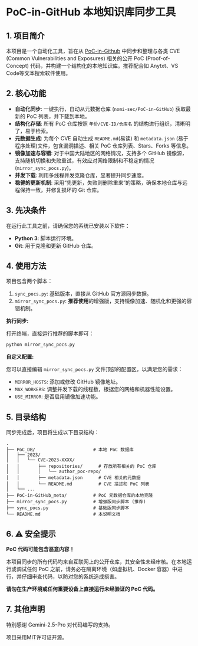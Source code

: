 # PoC-in-GitHub 本地知识库同步工具

## 1. 项目简介

本项目是一个自动化工具，旨在从 [PoC-in-Github](https://github.com/nomi-sec/PoC-in-GitHub) 中同步和整理与各类 CVE (Common Vulnerabilities and Exposures) 相关的公开 PoC (Proof-of-Concept) 代码，并构建一个结构化的本地知识库。推荐配合如 Anytxt、VS Code等文本搜索软件使用。

## 2. 核心功能

- **自动化同步**: 一键执行，自动从元数据仓库 (`nomi-sec/PoC-in-GitHub`) 获取最新的 PoC 列表，并下载到本地。
- **结构化存储**: 所有 PoC 仓库按照 `年份/CVE-ID/仓库名` 的结构进行组织，清晰明了，易于检索。
- **元数据生成**: 为每个 CVE 自动生成 `README.md`(易读) 和 `metadata.json` (易于程序处理)文件，包含漏洞描述、相关 PoC 仓库列表、Stars、Forks 等信息。
- **镜像加速与容错**: 对于中国大陆地区的网络情况，支持多个 GitHub 镜像源，支持随机切换和失败重试，有效应对网络限制和不稳定的情况 (`mirror_sync_pocs.py`)。
- **并发下载**: 利用多线程并发克隆仓库，显著提升同步速度。
- **稳健的更新机制**: 采用“先更新，失败则删除重来”的策略，确保本地仓库与远程保持一致，并修复损坏的 Git 仓库。

## 3. 先决条件

在运行此工具之前，请确保您的系统已安装以下软件：

- **Python 3**: 脚本运行环境。
- **Git**: 用于克隆和更新 GitHub 仓库。

## 4. 使用方法

项目包含两个脚本：

1.  `sync_pocs.py`: 基础版本，直接从 GitHub 官方源同步数据。
2.  `mirror_sync_pocs.py`: **推荐使用**的增强版，支持镜像加速、随机化和更强的容错机制。

**执行同步:**

打开终端，直接运行推荐的脚本即可：

```bash
python mirror_sync_pocs.py
```

**自定义配置:**

您可以直接编辑 `mirror_sync_pocs.py` 文件顶部的配置区，以满足您的需求：

- `MIRROR_HOSTS`: 添加或修改 GitHub 镜像地址。
- `MAX_WORKERS`: 调整并发下载的线程数，根据您的网络和机器性能设置。
- `USE_MIRROR`: 是否启用镜像加速功能。

## 5. 目录结构

同步完成后，项目将生成以下目录结构：

```
.
├── PoC_DB/                      # 本地 PoC 数据库
│   ├── 2023/
│   │   └── CVE-2023-XXXX/
│   │       ├── repositories/      # 存放所有相关的 PoC 仓库
│   │       │   └── author_poc-repo/
│   │       ├── metadata.json      # CVE 相关的元数据
│   │       └── README.md          # CVE 描述和 PoC 列表
│   └── ...
├── PoC-in-GitHub_meta/          # PoC 元数据仓库的本地克隆
├── mirror_sync_pocs.py          # 增强版同步脚本 (推荐)
├── sync_pocs.py                 # 基础版同步脚本
└── README.md                    # 本说明文档
```

## 6. ⚠️ 安全提示

**PoC 代码可能包含恶意内容！**

本项目同步的所有代码均来自互联网上的公开仓库，其安全性未经审核。在本地运行或调试任何 PoC 之前，请务必在隔离环境（如虚拟机、Docker 容器）中进行，并仔细审查代码，以防对您的系统造成损害。

**请勿在生产环境或任何重要设备上直接运行未经验证的 PoC 代码。**

## 7. 其他声明

特别感谢 Gemini-2.5-Pro 对代码编写的支持。

项目采用MIT许可证开源。
